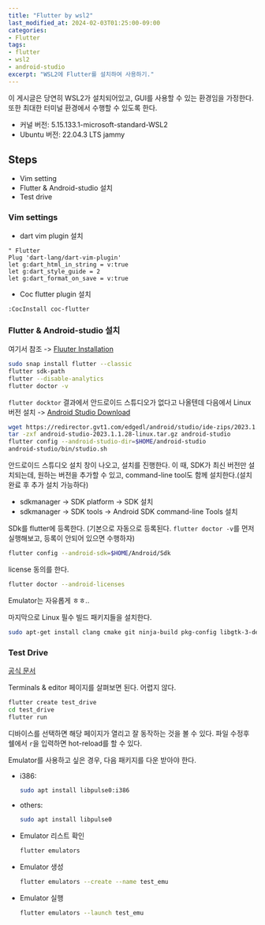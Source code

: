 ```yaml
---
title: "Flutter by wsl2"
last_modified_at: 2024-02-03T01:25:00-09:00
categories:
- Flutter
tags:
- flutter
- wsl2
- android-studio
excerpt: "WSL2에 Flutter를 설치하여 사용하기."
---
```


이 게시글은 당연히 WSL2가 설치되어있고, GUI를 사용할 수 있는 환경임을 가정한다.
또한 최대한 터미널 환경에서 수행할 수 있도록 한다.

- 커널 버전: 5.15.133.1-microsoft-standard-WSL2
- Ubuntu 버전: 22.04.3 LTS jammy

## Steps

- Vim setting
- Flutter & Android-studio 설치
- Test drive

### Vim settings

- dart vim plugin 설치

```vim
" Flutter
Plug 'dart-lang/dart-vim-plugin'
let g:dart_html_in_string = v:true
let g:dart_style_guide = 2
let g:dart_format_on_save = v:true
```

- Coc flutter plugin 설치

```vim
:CocInstall coc-flutter
```

### Flutter & Android-studio 설치

여기서 참조 -> [Fluuter Installation](https://docs.flutter.dev/get-started/install/linux#next-step)

```sh
sudo snap install flutter --classic
flutter sdk-path
flutter --disable-analytics
flutter doctor -v
```

`flutter docktor` 결과에서  안드로이드 스튜디오가 없다고 나올텐데 다음에서 Linux 버전 설치 ->
[Android Studio Download](https://developer.android.com/studio?hl=ko)


```sh
wget https://redirector.gvt1.com/edgedl/android/studio/ide-zips/2023.1.1.28/android-studio-2023.1.1.28-linux.tar.gz
tar -zxf android-studio-2023.1.1.28-linux.tar.gz android-studio
flutter config --android-studio-dir=$HOME/android-studio
android-studio/bin/studio.sh
```

안드로이드 스튜디오 설치 창이 나오고, 설치를 진행한다. 이 때, SDK가 최신 버전만 설치되는데, 원하는
버전을 추가할 수 있고, command-line tool도 함께 설치한다.(설치 완료 후 추가 설치 가능하다)

- sdkmanager -> SDK platform -> SDK 설치
- sdkmanager -> SDK tools -> Android SDK command-line Tools 설치

SDk를 flutter에 등록한다. (기본으로 자동으로 등록된다. `flutter doctor -v`를 먼저 실행해보고,
등록이 안되어 있으면 수행하자)

```sh
flutter config --android-sdk=$HOME/Android/Sdk
```

license 동의를 한다.

```sh
flutter doctor --android-licenses
```

Emulator는 자유롭게 ㅎㅎ..

마지막으로 Linux 필수 빌드 패키지들을 설치한다.

```sh
sudo apt-get install clang cmake git ninja-build pkg-config libgtk-3-dev liblzma-dev libstdc++-12-dev
```


### Test Drive

[공식 문서](https://docs.flutter.dev/get-started/test-drive?tab=terminal)

Terminals & editor 페이지를 살펴보면 된다. 어렵지 않다.

```sh
flutter create test_drive
cd test_drive
flutter run
```

디바이스를 선택하면 해당 페이지가 열리고 잘 동작하는 것을 볼 수 있다.
파일 수정후 쉘에서 `r`을 입력하면 hot-reload를 할 수 있다.


Emulator를 사용하고 싶은 경우, 다음 패키지를 다운 받아야 한다.
- i386:
    ```sh
    sudo apt install libpulse0:i386
    ```
- others:
    ```sh
    sudo apt install libpulse0
    ```
- Emulator 리스트 확인
    ```sh
    flutter emulators
    ```
- Emulator 생성
    ```sh
    flutter emulators --create --name test_emu
    ```
- Emulator 실행
    ```sh
    flutter emulators --launch test_emu
    ```
